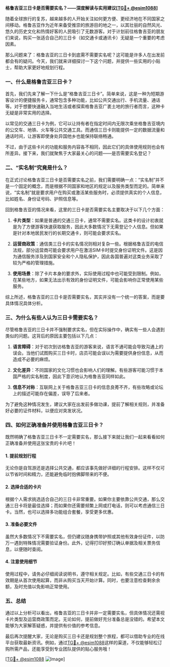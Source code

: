 **格鲁吉亚三日卡是否需要实名？——深度解读与实用建议[[TG💪+ @esim1088](https://t.me/s/esim1088)]**

随着全球旅行的复苏，越来越多的人开始关注如何更方便、更经济地在不同国家之间移动。格鲁吉亚作为近年来备受推崇的旅游目的地之一，以其壮丽的自然风光、悠久的历史文化和热情好客的人民吸引了无数游客。对于计划前往格鲁吉亚的朋友们来说，购买一张适合自己的三日卡（如交通卡或通讯卡）无疑是一个重要的考虑因素。

那么问题来了：格鲁吉亚的三日卡到底需不需要实名呢？这可能是许多人在出发前都会有的疑问。今天，我们就来详细探讨一下这个问题，并提供一些实用的小贴士，帮助大家更好地规划行程。

### 一、什么是格鲁吉亚三日卡？

首先，我们先来了解一下什么是“格鲁吉亚三日卡”。简单来说，这是一种为短期游客设计的便捷服务卡，通常包含多种功能，比如公共交通出行、手机流量、通话等。对于想要快速融入当地生活或者探索格鲁吉亚广袤土地的旅行者而言，这种卡无疑是非常实用的选择。

以常见的交通三日卡为例，它可以让持有者在指定时间内无限次乘坐格鲁吉亚境内的公交车、地铁、火车等公共交通工具。而通信三日卡则能提供一定的数据流量和通话时间，让游客即使身处异国他乡也能保持联络畅通。

不过，由于这些卡片的功能和服务内容各不相同，因此它们的具体使用规则也会有所差异。接下来，我们就聚焦于大家最关心的问题——是否需要实名登记？

### 二、“实名制”究竟是什么？

在正式讨论格鲁吉亚三日卡是否需要实名之前，我们需要明确一点：“实名制”并不是一个固定的概念，而是根据不同国家和地区的规定以及服务类型而定的。简单来说，“实名制”就是要求用户在购买或激活某些服务时，必须提供真实的个人信息，比如姓名、身份证号码、护照信息等。

回到格鲁吉亚的情况来看，这里的三日卡是否需要实名主要取决于以下几个方面：

1. **卡片类型**：如果是普通的交通三日卡，通常不需要实名。这类卡的设计初衷就是为了方便游客快速获取服务，因此大多数情况下无需登记个人信息。但如果是针对本地居民发行的长期交通卡，则可能会要求实名。

2. **运营商政策**：通信类三日卡的实名情况则相对复杂一些。根据格鲁吉亚的电信法规，部分运营商可能会要求用户在激活SIM卡时提交身份证明文件。这是因为通信服务涉及到国家安全和个人隐私保护，因此各国普遍对这类业务采取了较为严格的管理措施。

3. **使用场景**：除了卡片本身的要求外，实际使用过程中也可能受到限制。例如，在某些地方，如果无法出示有效的身份证明文件，可能会影响你正常使用某些服务。

综上所述，格鲁吉亚的三日卡是否需要实名，其实并没有一个统一的答案，而是要具体情况具体分析。

### 三、为什么有些人认为三日卡需要实名？

尽管格鲁吉亚的三日卡并不强制要求实名，但在实际操作中，确实有一些人会遇到类似的问题。这背后的原因主要包括以下几点：

1. **语言障碍**：对于初次到访格鲁吉亚的游客来说，语言不通可能会导致沟通上的误会。当他们试图购买三日卡时，店员可能会误以为需要提供身份信息，从而造成不必要的麻烦。

2. **文化差异**：不同国家的文化习惯也会影响人们的理解。有些游客可能习惯于本国严格的实名制度，因此下意识地认为格鲁吉亚同样如此。

3. **信息不对称**：互联网上关于格鲁吉亚三日卡的信息良莠不齐，有些攻略或论坛上的描述可能存在偏差，误导了后来者。

为了避免这种情况发生，建议大家在出发前多做功课，提前了解相关规则，并准备好必要的证件材料，以便应对突发状况。

### 四、如何正确准备并使用格鲁吉亚三日卡？

既然明确了格鲁吉亚三日卡不一定需要实名，那么接下来就让我们一起来看看如何正确准备并使用这张宝贵的卡片吧！

#### 1. 提前规划行程
无论你是自驾游还是选择公共交通，都应该事先做好详细的行程安排。这样不仅可以节省时间和精力，还能避免临时抱佛脚带来的不便。

#### 2. 选择合适的卡片
根据个人需求挑选适合自己的三日卡非常重要。如果你主要依靠公共交通，那么交通三日卡将是最佳选择；而如果你还需要频繁上网或打电话，则可以考虑通信三日卡。当然，也可以选择多功能组合套餐，享受更多优惠。

#### 3. 准备必要文件
虽然大多数情况下不需要实名，但仍建议随身携带护照或其他有效身份证件，以防万一遇到特殊情况需要验证身份。此外，记得打印好预订确认单据及相关票务信息，以便随时查阅。

#### 4. 注意使用细节
使用过程中，请务必仔细阅读说明书，遵守相关规定。比如，有些交通三日卡的有效期是从首次使用起算，而非从购买当天开始计算。同时，也要注意检查剩余余额，及时充值以免影响正常使用。

### 五、总结

通过以上分析可以看出，格鲁吉亚的三日卡并非一定需要实名，但具体情况还需视卡片类型及运营商政策而定。无论如何，提前做好充分准备总是没错的。希望本文能够为大家解答疑惑，并提供有价值的参考信息。

最后再次提醒大家，无论是购买三日卡还是规划整个旅程，都可以借助专业的在线平台获取最新资讯。例如，通过[TG💪+ @esim1088](https://t.me/s/esim1088)这样的渠道，不仅能够轻松订购所需产品，还能享受到专业团队提供的贴心服务哦！

[[TG💪+ @esim1088](https://t.me/s/esim1088) ![Image](https://i.postimg.cc/4NQfJmqS/Snipaste-2025-05-13-00-14-12.png)]